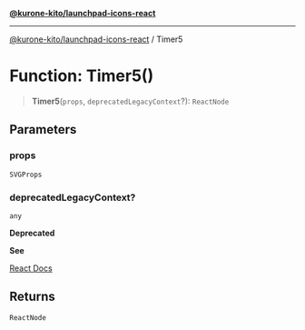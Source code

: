 [**@kurone-kito/launchpad-icons-react**](../README.md)

***

[@kurone-kito/launchpad-icons-react](../globals.md) / Timer5

# Function: Timer5()

> **Timer5**(`props`, `deprecatedLegacyContext`?): `ReactNode`

## Parameters

### props

`SVGProps`

### deprecatedLegacyContext?

`any`

**Deprecated**

**See**

[React Docs](https://legacy.reactjs.org/docs/legacy-context.html#referencing-context-in-lifecycle-methods)

## Returns

`ReactNode`

